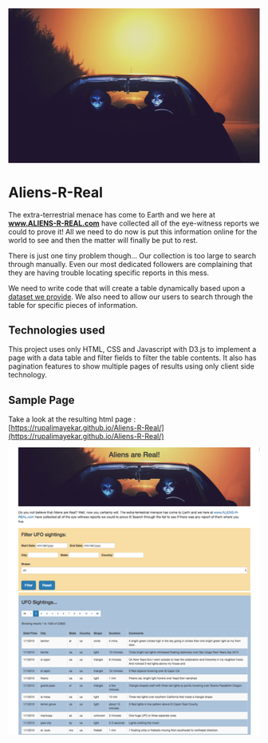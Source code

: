 ![aliens_driving](Images/aliens_driving.jpg)

# Aliens-R-Real
The extra-terrestrial menace has come to Earth and we here at **www.ALIENS-R-REAL.com** have collected all of the eye-witness reports we could to prove it! All we need to do now is put this information online for the world to see and then the matter will finally be put to rest.

There is just one tiny problem though... Our collection is too large to search through manually. Even our most dedicated followers are complaining that they are having trouble locating specific reports in this mess.

We need to write code that will create a table dynamically based upon a [dataset we provide](Data/data.js). We also need to allow our users to search through the table for specific pieces of information.

## Technologies used
This project uses only HTML, CSS and Javascript with D3.js to implement a page with a data table and filter fields to filter the table contents. It also has pagination features to show multiple pages of results using only client side technology.

## Sample Page

Take a look at the resulting html page : 
[https://rupalimayekar.github.io/Aliens-R-Real/](https://rupalimayekar.github.io/Aliens-R-Real/)

![ScreenShot1](Images/ScreenShot1.png)
![ScreenShot2](Images/ScreenShot2.png)

